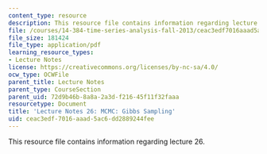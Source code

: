 ```yaml
---
content_type: resource
description: This resource file contains information regarding lecture 26.
file: /courses/14-384-time-series-analysis-fall-2013/ceac3edf7016aaad5ac6dd2889244fee_MIT14_384F13_lec26.pdf
file_size: 181424
file_type: application/pdf
learning_resource_types:
- Lecture Notes
license: https://creativecommons.org/licenses/by-nc-sa/4.0/
ocw_type: OCWFile
parent_title: Lecture Notes
parent_type: CourseSection
parent_uid: 72d9b46b-8a8a-2a3d-f216-45f11f32faaa
resourcetype: Document
title: 'Lecture Notes 26: MCMC: Gibbs Sampling'
uid: ceac3edf-7016-aaad-5ac6-dd2889244fee
---
```

This resource file contains information regarding lecture 26.
